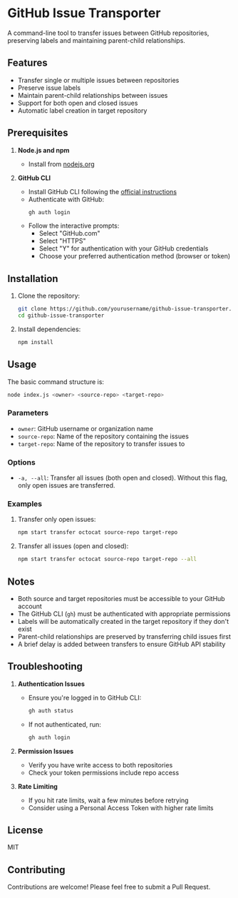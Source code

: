 # GitHub Issue Transporter

A command-line tool to transfer issues between GitHub repositories, preserving labels and maintaining parent-child relationships.

## Features

- Transfer single or multiple issues between repositories
- Preserve issue labels
- Maintain parent-child relationships between issues
- Support for both open and closed issues
- Automatic label creation in target repository

## Prerequisites

1. **Node.js and npm**
   - Install from [nodejs.org](https://nodejs.org/)

2. **GitHub CLI**
   - Install GitHub CLI following the [official instructions](https://github.com/cli/cli#installation)
   - Authenticate with GitHub:
     ```bash
     gh auth login
     ```
   - Follow the interactive prompts:
     - Select "GitHub.com"
     - Select "HTTPS"
     - Select "Y" for authentication with your GitHub credentials
     - Choose your preferred authentication method (browser or token)

## Installation

1. Clone the repository:
   ```bash
   git clone https://github.com/yourusername/github-issue-transporter.git
   cd github-issue-transporter
   ```

2. Install dependencies:
   ```bash
   npm install
   ```

## Usage

The basic command structure is:
```bash
node index.js <owner> <source-repo> <target-repo>
```


### Parameters

- `owner`: GitHub username or organization name
- `source-repo`: Name of the repository containing the issues
- `target-repo`: Name of the repository to transfer issues to

### Options

- `-a, --all`: Transfer all issues (both open and closed). Without this flag, only open issues are transferred.

### Examples

1. Transfer only open issues:
   ```bash
   npm start transfer octocat source-repo target-repo
   ```

2. Transfer all issues (open and closed):
   ```bash
   npm start transfer octocat source-repo target-repo --all
   ```

## Notes

- Both source and target repositories must be accessible to your GitHub account
- The GitHub CLI (`gh`) must be authenticated with appropriate permissions
- Labels will be automatically created in the target repository if they don't exist
- Parent-child relationships are preserved by transferring child issues first
- A brief delay is added between transfers to ensure GitHub API stability

## Troubleshooting

1. **Authentication Issues**
   - Ensure you're logged in to GitHub CLI:
     ```bash
     gh auth status
     ```
   - If not authenticated, run:
     ```bash
     gh auth login
     ```

2. **Permission Issues**
   - Verify you have write access to both repositories
   - Check your token permissions include repo access

3. **Rate Limiting**
   - If you hit rate limits, wait a few minutes before retrying
   - Consider using a Personal Access Token with higher rate limits

## License

MIT

## Contributing

Contributions are welcome! Please feel free to submit a Pull Request.
